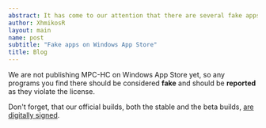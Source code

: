 ```yaml
---
abstract: It has come to our attention that there are several fake apps on the Windows App Store that use our program's name.
author: XhmikosR
layout: main
name: post
subtitle: "Fake apps on Windows App Store"
title: Blog
---
```


We are not publishing MPC-HC on Windows App Store yet, so any programs you find there
should be considered **fake** and should be **reported** as they violate the license.

Don't forget, that our official builds, both the stable and the beta builds,
[are digitally signed](/blog/2013-02-25/binaries-are-signed).

